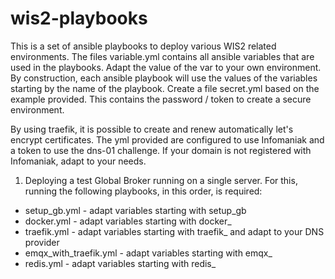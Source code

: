 # wis2-playbooks

This is a set of ansible playbooks to deploy various WIS2 related environments.
The files variable.yml contains all ansible variables that are used in the playbooks.
Adapt the value of the var to your own environment.
By construction, each ansible playbook will use the values of the variables starting by the name of the playbook.
Create a file secret.yml based on the example provided. This contains the password / token to create a secure environment.

By using traefik, it is possible to create and renew automatically let's encrypt certificates.
The yml provided are configured to use Infomaniak and a token to use the dns-01 challenge.
If your domain is not registered with Infomaniak, adapt to your needs.

1. Deploying a test Global Broker running on a single server.
For this, running the following playbooks, in this order, is required:
- setup_gb.yml - adapt variables starting with setup_gb
- docker.yml - adapt variables starting with docker_
- traefik.yml - adapt variables starting with traefik_ and adapt to your DNS provider
- emqx_with_traefik.yml - adapt variables starting with emqx_
- redis.yml - adapt variables starting with redis_
